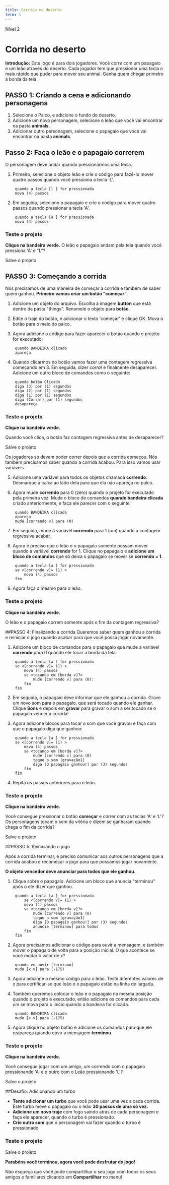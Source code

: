 ```yaml
---
title: Corrida no deserto
term: 1
---
```


Nível 2

# Corrida no deserto

__Introdução:__
Este jogo é para dois jogadores. Você corre com um papagaio e um leão através do deserto.
Cada jogador tem que pressionar uma tecla o mais rápido que puder para mover seu animal. Ganha quem chegar primeiro à borda da tela	.


## PASSO 1: Criando a cena e adicionando personagens

1. Selecione o Palco, e adicione o fundo do deserto.
2. Adicione um novo personagem, selecione o leão que você vai encontrar na pasta __animals__.
3. Adicionar outro personagem, selecione o papagaio que você vai encontrar na pasta __animals__.



## Passo 2: Faça o leão e o papagaio correrem


O personagem deve andar quando pressionarmos uma tecla.


1. Primeiro, selecione o objeto leão e crie o código para fazê-lo mover quatro passos quando você pressiona a tecla 'L'.



		quando a tecla [l ] for pressionada
		mova (4) passos


2. Em seguida, selecione o papagaio e crie o código para mover quatro passos quando pressionar a tecla 'A'.



		quando a tecla [a ] for pressionada
		mova (4) passos


### Teste o projeto
__Clique na bandeira verde.__
O leão e papagaio andam pela tela quando você pressiona 'A' e "L"?

Salve o projeto


## PASSO 3: Começando a corrida

Nós precisamos de uma maneira de começar a corrida e também de saber quem ganhou. __Primeiro vamos criar um botão "começar".__

1. Adicione um objeto do arquivo. Escolha a imagem __button__ que está dentro da pasta "things". Renomeie o objeto para __botão__.
2. Edite o traje do botão, e adicionar o texto 'começar' e clique OK. Mova o botão para o meio do palco.
3. Agora adicione o código para fazer aparecer o botão quando o projeto for executado:



		quando BANDEIRA clicado
		apareça

4. Quando clicarmos no botão vamos fazer uma contagem regressiva começando em 3. Em seguida, dizer _corra!_ e finalmente desaparecer.
Adicione um outro bloco de comandos como o seguinte:



		quando botão Clicado
		diga (3) por (1) segundos
		diga (2) por (1) segundos
		diga (1) por (1) segundos
		diga (Corra!) por (1) segundos
		desapareça

### Teste o projeto
__Clique na bandeira verde.__

Quando você clica, o botão faz contagem regressiva antes de desaparecer?

Salve o projeto

Os jogadores só devem poder correr depois que a corrida começou. Nós também precisamos saber quando a corrida acabou.
Para isso vamos usar variáveis.

5. Adicione uma variável para todos os objetos chamada __correndo__.
Desmarque a caixa ao lado dela para que ela não apareça no palco.
6. Agora mude __correndo__ para 0 (zero) quando o projeto for executado pela primeira vez.
Mude o bloco de comandos __quando bandeira clicada__ criado anteriormente, e faça ele parecer com o seguinte:


		quando BANDEIRA clicado
		apareça
		mude [correndo v] para (0)

7. Em seguida, mude a variável __correndo__ para 1 (um) quando a contagem regressiva acabar.
8. Agora é preciso que o leão e o papagaio somente possam mover quando a variável __correndo__ for 1.
Clique no papagaio e  __adicione um bloco de comandos__ que só deixa o
papagaio se mover se __correndo = 1__.



		quando a tecla [a ] for pressionada
		se <[correndo v]= (1) >
			mova (4) passos
		fim

9. Agora faça o mesmo para o leão.

### Teste o projeto
__Clique na bandeira verde.__

O leão e o papagaio correm somente após o fim da contagem regressiva?



##PASSO 4: Finalizando a corrida
Queremos saber quem ganhou a corrida e reiniciar o jogo quando acabar para que você possa
jogar novamente.

1. Adicione um bloco de comandos para o papagaio que mude a variável __correndo__ para 0 quando ele tocar a borda da tela.



		quando a tecla [a ] for pressionada
		se <[correndo v]= (1) >
			mova (4) passos
			se <tocando em [borda v]?>
				mude [correndo v] para (0):
			fim
		fim

2. Em seguida, o papagaio deve informar que ele ganhou a corrida. Grave um novo som para o papagaio, que será tocado quando ele ganhar.
Clique __Sons__ e depois em __gravar__ para gravar o som a ser tocado se o papagaio vencer a corrida!
3. Agora adicione blocos para tocar o som que você gravou e faça com que o papagaio diga que ganhou:



		quando a tecla [a ] for pressionada
		se <[correndo v]= (1) >
			mova (4) passos
			se <tocando em [borda v]?>
				mude [correndo v] para (0)
				toque o som [gravação1]
				diga [O papagaio ganhou!] por (3) segundos
			fim
		fim

4. Repita os passos anteriores para o leão.

### Teste o projeto
__Clique na bandeira verde.__

Você consegue pressionar o botão __começar__ e correr com as teclas 'A' e 'L'?
Os personagens tocam o som da vitória e dizem se ganharam quando chega o fim da corrida?

Salve o projeto

##PASSO 5: Reiniciando o jogo

Após a corrida terminar, é preciso comunicar aos outros personagens que a corrida acabou e recomeçar o jogo para que possamos jogar novamente.

__O objeto vencedor deve anunciar para todos que ele ganhou.__

1. Clique sobre o papagaio.
Adicione um bloco que anuncia "terminou" após o ele dizer que ganhou.



		quando a tecla [a ] for pressionada
			se <[correndo v]= (1) >
			mova (4) passos
			se <tocando em [borda v]?>
				mude [correndo v] para (0)
				toque o som [gravação1]
				diga [O papagaio ganhou!] por (3) segundos
				anuncie [terminou] para todos
			fim
		fim

2. Agora precisamos adicionar o código para ouvir a mensagem, e também mover o papagaio de volta para a posição inicial.
O que acontece se você mudar o valor de x?



		quando eu ouvir [terminou]
		mude [x v] para (-175)

3. Agora adicione o mesmo código para o leão. Teste diferentes valores de x para certificar-se que leão e o papagaio estão na linha de largada.
4. Também queremos colocar o leão e o papagaio na mesma posição quando o projeto é executado,
então adicione os comandos para cada um se mova para o início
quando a bandeira for clicada.



		quando BANDEIRA clicado
		mude [x v] para (-175)

5. Agora clique no objeto botão e adicione os comandos para que ele reapareça quando ouvir a mensagem __terminou__.

### Teste o projeto
__Clique na bandeira verde.__


Você consegue jogar com um amigo, um correndo com o papagaio pressionando 'A' e o outro
com o Leão pressionando 'L'?

Salve o projeto

##Desafio: Adicionando um turbo

* __Tente adicionar um turbo__ que você pode usar uma vez a cada corrida. Este turbo move o papagaio ou o leão __30 passos de uma só vez.__
* __Adicione um novo traje__ com fogo saindo atrás de cada personagem e faça ele aparecer, quando o turbo é pressionado.
* __Crie outro som__ que o personagem vai fazer quando o turbo é pressionado.


### Teste o projeto

Salve o projeto


__Parabéns você terminou, agora você pode desfrutar do jogo!__

Não esqueça que você pode compartilhar o seu jogo com todos os seus amigos e familiares clicando em __Compartilhar__ no menu!
